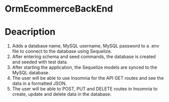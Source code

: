 # OrmEcommerceBackEnd

# Deacription

1. Adds a database name, MySQL username, MySQL password to a .env file to connect to the database using Sequelize.
2. After entering schema and seed commands, the database is created and seeded with test data.
3. After starting the application, the Sequelize models are synced to the MySQL database.
4. The user will be able to use Insomnia for the API GET routes and see the data in a formatted JSON.
5. The user will be able to POST, PUT and DELETE routes in Insomnia to create, update and delete data in the database.
